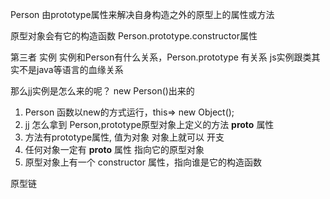 Person 由prototype属性来解决自身构造之外的原型上的属性或方法

原型对象会有它的构造函数 Person.prototype.constructor属性

第三者    实例   实例和Person有什么关系，Person.prototype 有关系
js实例跟类其实不是java等语言的血缘关系

那么jj实例是怎么来的呢？
new Person()出来的
1. Person 函数以new的方式运行，this=> new Object();
2. jj 怎么拿到 Person,prototype原型对象上定义的方法
   __proto__ 属性
3. 方法有prototype属性, 值为对象  对象上就可以 开支
4. 任何对象一定有 __proto__ 属性 指向它的原型对象
5. 原型对象上有一个 constructor 属性，指向谁是它的构造函数

原型链